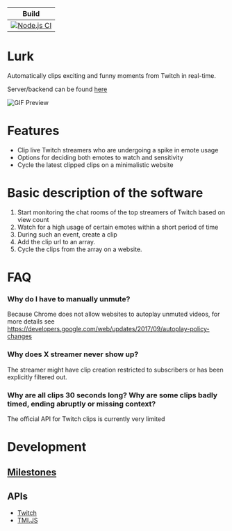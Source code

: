 |Build|
|----|
| [![Node.js CI](https://github.com/GastonGit/Hot-Twitch-Clips/actions/workflows/node.js.yml/badge.svg)](https://github.com/GastonGit/Hot-Twitch-Clips/actions/workflows/node.js.yml) |
# Lurk
Automatically clips exciting and funny moments from Twitch in real-time.

Server/backend can be found [here](https://github.com/GastonGit/Lurk.Server)

![GIF Preview](public/HotClips.gif)

# Features
- Clip live Twitch streamers who are undergoing a spike in emote usage
- Options for deciding both emotes to watch and sensitivity
- Cycle the latest clipped clips on a minimalistic website

# Basic description of the software
1. Start monitoring the chat rooms of the top streamers of Twitch based on view count
2. Watch for a high usage of certain emotes within a short period of time
3. During such an event, create a clip
4. Add the clip url to an array.
5. Cycle the clips from the array on a website.

# FAQ
### Why do I have to manually unmute?
Because Chrome does not allow websites to autoplay unmuted videos, for more details see https://developers.google.com/web/updates/2017/09/autoplay-policy-changes
### Why does X streamer never show up?
The streamer might have clip creation restricted to subscribers or has been explicitly filtered out.
### Why are all clips 30 seconds long? Why are some clips badly timed, ending abruptly or missing context?
The official API for Twitch clips is currently very limited

# Development
## [Milestones](https://github.com/GastonGit/Hot-Twitch-Clips/milestones)
## APIs
- [Twitch](https://dev.twitch.tv/docs/api/reference)
- [TMI.JS](https://github.com/tmijs/docs/tree/gh-pages/_posts/v1.4.2)